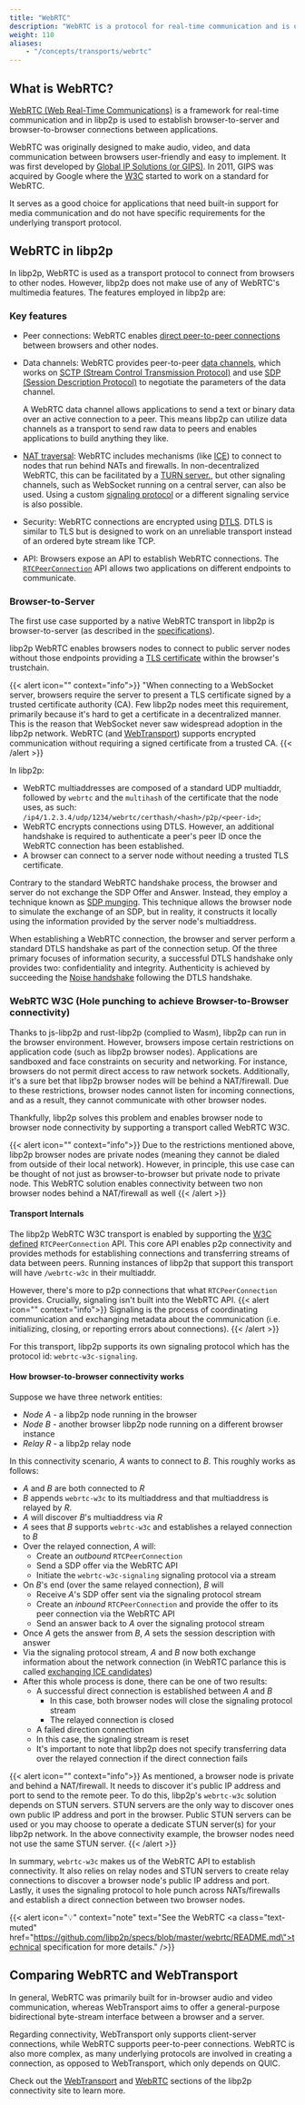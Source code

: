 ```yaml
---
title: "WebRTC"
description: "WebRTC is a protocol for real-time communication and is used to establish connections between browsers and other nodes."
weight: 110
aliases:
    - "/concepts/transports/webrtc"
---
```


## What is WebRTC?

[WebRTC (Web Real-Time Communications)](https://webrtc.org/) is a framework for real-time
communication and in libp2p is used to establish browser-to-server and browser-to-browser
connections between applications.

WebRTC was originally designed to make audio, video, and data
communication between browsers user-friendly and easy to implement.
It was first developed by [Global IP Solutions (or GIPS)](http://www.gipscorp.com/).
In 2011, GIPS was acquired by Google where the [W3C](https://www.w3.org/) started to work
on a standard for WebRTC.

It serves as a good choice for applications that need built-in support
for media communication and do not have specific requirements for the underlying
transport protocol.

## WebRTC in libp2p

In libp2p, WebRTC is used as a transport protocol to connect from browsers to other nodes.
However, libp2p does not make use of any of WebRTC's multimedia features.
The features employed in libp2p are:

### Key features

- Peer connections: WebRTC enables
  [direct peer-to-peer connections](https://webrtc.org/getting-started/peer-connections)
  between browsers and other nodes.

- Data channels: WebRTC provides peer-to-peer [data channels](https://developer.mozilla.org/en-US/docs/Games/Techniques/WebRTC_data_channels),
  which works on
  [SCTP (Stream Control Transmission Protocol)](https://en.wikipedia.org/wiki/Stream_Control_Transmission_Protocol) and use [SDP (Session Description Protocol)](https://en.wikipedia.org/wiki/Session_Description_Protocol) to negotiate the parameters of the data channel.

  A WebRTC data channel allows applications to send a text or binary data over an active connection
  to a peer. This means libp2p can utilize data channels as a transport to send raw data to peers and
  enables applications to build anything they like.

- [NAT traversal](../nat/overview): WebRTC includes mechanisms (like
  [ICE](https://datatracker.ietf.org/doc/rfc5245/)) to connect to nodes that run behind
  NATs and firewalls. In non-decentralized WebRTC, this can be facilitated by a
  [TURN server.](https://webrtc.org/getting-started/turn-server),
  but other signaling channels, such as WebSocket running on a central server, can also be used.
  Using a custom [signaling protocol](https://en.wikipedia.org/wiki/Signaling_protocol) or a
  different signaling service is also possible.

- Security: WebRTC connections are encrypted using
  [DTLS](https://en.wikipedia.org/wiki/Datagram_Transport_Layer_Security). DTLS is similar to TLS but is
  designed to work on an unreliable transport instead of an ordered byte stream like TCP.

- API: Browsers expose an API to establish WebRTC connections. The
  [`RTCPeerConnection`](https://developer.mozilla.org/en-US/docs/Web/API/RTCPeerConnection/RTCPeerConnection)
  API allows two applications on different endpoints to communicate.

### Browser-to-Server

The first use case supported by a native WebRTC transport in libp2p is browser-to-server
(as described in the [specifications](https://github.com/libp2p/specs/tree/master/webrtc#browser-to-public-server)).

libp2p WebRTC enables browsers nodes to connect to public server nodes without those
endpoints providing a [TLS certificate](https://aws.amazon.com/what-is/ssl-certificate/)
within the browser's trustchain.

{{< alert icon="" context="info">}}
"When connecting to a WebSocket server, browsers require the server to present a TLS certificate
signed by a trusted certificate authority (CA). Few libp2p nodes meet this requirement, primarily
because it's hard to get a certificate in a decentralized manner. This is the reason that WebSocket
never saw widespread adoption in the libp2p network. WebRTC
(and [WebTransport](#comparing-webrtc-and-webtransport)) supports encrypted communication without
requiring a signed certificate from a trusted CA.
{{< /alert >}}

In libp2p:

- WebRTC multiaddresses are composed of a standard UDP multiaddr,
  followed by `webrtc` and the `multihash` of the certificate that
  the node uses, as such:
  `/ip4/1.2.3.4/udp/1234/webrtc/certhash/<hash>/p2p/<peer-id>`;
- WebRTC encrypts connections using DTLS. However, an additional handshake is required to
  authenticate a peer's peer ID once the WebRTC connection has been established.
- A browser can connect to a server node without needing a trusted TLS
  certificate.

Contrary to the standard WebRTC handshake process, the browser and server do not
exchange the SDP Offer and Answer. Instead, they employ a technique known as
[SDP munging](https://webrtc.github.io/samples/src/content/peerconnection/munge-sdp/).
This technique allows the browser node to simulate the exchange of an SDP, but in reality,
it constructs it locally using the information provided by the server node's multiaddress.

When establishing a WebRTC connection, the browser and server perform a standard DTLS
handshake as part of the connection setup. Of the three primary focuses of information
security, a successful DTLS handshake only provides two: confidentiality and integrity.
Authenticity is achieved by succeeding the
[Noise handshake](../secure-comm/noise) following the DTLS handshake.

<!-- TO ADD DIAGRAM -->

### WebRTC W3C (Hole punching to achieve Browser-to-Browser connectivity)

Thanks to js-libp2p and rust-libp2p (complied to Wasm), libp2p can run in the browser environment.
However, browsers impose certain restrictions on application code (such as libp2p browser nodes).
Applications are sandboxed and face constraints on security and networking.
For instance, browsers do not permit direct access to raw network sockets.
Additionally, it's a sure bet that libp2p browser nodes will be behind a NAT/firewall.
Due to these restrictions, browser nodes cannot listen for incoming connections,
and as a result, they cannot communicate with other browser nodes.

Thankfully, libp2p solves this problem and enables browser node to browser node connectivity by supporting a transport called WebRTC W3C.

{{< alert icon="" context="info">}}
Due to the restrictions mentioned above, libp2p browser nodes are private nodes (meaning they cannot be dialed from outside of their local network).
However, in principle, this use case can be thought of not just as browser-to-browser but private node to private node.
This WebRTC solution enables connectivity between two non browser nodes behind a NAT/firewall as well
{{< /alert >}}

#### Transport Internals

The libp2p WebRTC W3C transport is enabled by supporting the [W3C defined](https://w3c.github.io/webrtc-pc/#introduction) `RTCPeerConnection` API.
This core API enables p2p connectivity and provides methods for establishing connections and transferring streams of data between peers.
Running instances of libp2p that support this transport will have `/webrtc-w3c` in their multiaddr.

However, there's more to p2p connections that what `RTCPeerConnection` provides. Crucially, signaling isn't built into the WebRTC API.
{{< alert icon="" context="info">}}
Signaling is the process of coordinating communication and exchanging metadata about the communication (i.e. initializing, closing, or reporting errors about connections).
{{< /alert >}}

For this transport, libp2p supports its own signaling protocol which has the protocol id: `webrtc-w3c-signaling`.

#### How browser-to-browser connectivity works

<!-- TO ADD DIAGRAM -->

Suppose we have three network entities:
* _Node A_ - a libp2p node running in the browser
* _Node B_ - another browser libp2p node running on a different browser instance
* _Relay R_ - a libp2p relay node

In this connectivity scenario, _A_ wants to connect to _B_.
This roughly works as follows:
* _A_ and _B_ are both connected to _R_
* _B_ appends `webrtc-w3c` to its multiaddress and that multiaddress is relayed by _R_.
* _A_ will discover _B_'s multiaddress via _R_
* _A_ sees that _B_ supports `webrtc-w3c` and establishes a relayed connection to _B_
* Over the relayed connection, _A_ will:
  * Create an _outbound_ `RTCPeerConnection`
  * Send a SDP offer via the WebRTC API
  * Initiate the `webrtc-w3c-signaling` signaling protocol via a stream
* On _B_'s end (over the same relayed connection), _B_ will
  * Receive _A_'s SDP offer sent via the signaling protocol stream
  * Create an _inbound_ `RTCPeerConnection` and provide the offer to its peer connection via the WebRTC API
  * Send an answer back to _A_ over the signaling protocol stream
* Once _A_ gets the answer from _B_, _A_ sets the session description with answer
* Via the signaling protocol stream, _A_ and _B_ now both exchange information about the network connection (in WebRTC parlance this is called [exchanging ICE candidates](https://developer.mozilla.org/en-US/docs/Web/API/WebRTC_API/Connectivity#ice_candidates))
* After this whole process is done, there can be one of two results:
  * A successful direct connection is established between _A_ and _B_
    * In this case, both browser nodes will close the signaling protocol stream
    * The relayed connection is closed
  * A failed direction connection
   * In this case, the signaling stream is reset
   * It's important to note that libp2p does not specify transferring data over the relayed connection if the direct connection fails

{{< alert icon="" context="info">}}
As mentioned, a browser node is private and behind a NAT/firewall.
It needs to discover it's public IP address and port to send to the remote peer.
To do this, libp2p's `webrtc-w3c` solution depends on STUN servers.
STUN servers are the only way to discover ones own public IP address and port in the browser.
Public STUN servers can be used or you may choose to operate a dedicate STUN server(s) for your libp2p network.
In the above connectivity example, the browser nodes need not use the same STUN server.
{{< /alert >}}

In summary, `webrtc-w3c` makes us of the WebRTC API to establish connectivity.
It also relies on relay nodes and STUN servers to create relay connections to discover a browser node's public IP address and port.
Lastly, it uses the signaling protocol to hole punch across NATs/firewalls and establish a direct connection between two browser nodes.

{{< alert icon="💡" context="note" text="See the WebRTC <a class=\"text-muted\" href=\"https://github.com/libp2p/specs/blob/master/webrtc/README.md\">technical specification</a> for more details." />}}

## Comparing WebRTC and WebTransport

In general, WebRTC was primarily built for in-browser audio and video communication,
whereas WebTransport aims to offer a general-purpose bidirectional byte-stream interface
between a browser and a server.

Regarding connectivity, WebTransport only supports client-server connections,
while WebRTC supports peer-to-peer connections. WebRTC is also more complex, as many
underlying protocols are involved in creating a connection, as opposed to WebTransport,
which only depends on QUIC.

Check out the
[WebTransport](https://connectivity.libp2p.io/#webtransport) and
[WebRTC](https://connectivity.libp2p.io/#webrtc) sections of the libp2p
connectivity site to learn more.

